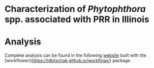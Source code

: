 # Characterization of _Phytophthora_ spp. associated with PRR in Illinois

# Analysis
Complete analysis can be found in the following [website](https://github.com/danielcerritos/seedtreatments/tree/master/analysis) built with the [workflower}(https://jdblischak.github.io/workflowr/) package. 
